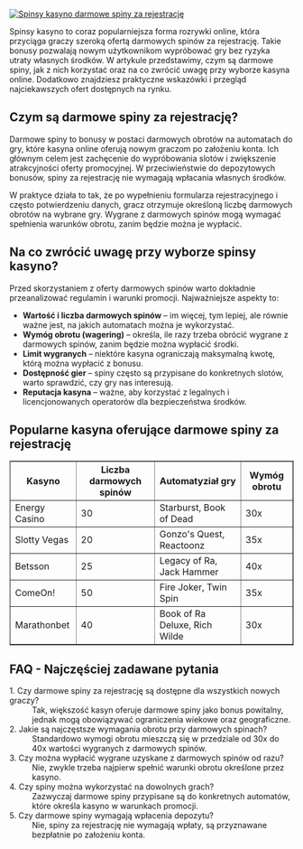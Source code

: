 [![Spinsy kasyno darmowe spiny za rejestrację](https://123-caf.pages.dev/gitsignup.png)](https://vrmoo.ru/Bt82HjjY)

<div>Spinsy kasyno to coraz popularniejsza forma rozrywki online, która przyciąga graczy szeroką ofertą darmowych spinów za rejestrację. Takie bonusy pozwalają nowym użytkownikom wypróbować gry bez ryzyka utraty własnych środków. W artykule przedstawimy, czym są darmowe spiny, jak z nich korzystać oraz na co zwrócić uwagę przy wyborze kasyna online. Dodatkowo znajdziesz praktyczne wskazówki i przegląd najciekawszych ofert dostępnych na rynku.</div>  <h2>Czym są darmowe spiny za rejestrację?</h2> <p>Darmowe spiny to bonusy w postaci darmowych obrotów na automatach do gry, które kasyna online oferują nowym graczom po założeniu konta. Ich głównym celem jest zachęcenie do wypróbowania slotów i zwiększenie atrakcyjności oferty promocyjnej. W przeciwieństwie do depozytowych bonusów, spiny za rejestrację nie wymagają wpłacania własnych środków.</p> <p>W praktyce działa to tak, że po wypełnieniu formularza rejestracyjnego i często potwierdzeniu danych, gracz otrzymuje określoną liczbę darmowych obrotów na wybrane gry. Wygrane z darmowych spinów mogą wymagać spełnienia warunków obrotu, zanim będzie można je wypłacić.</p>  <h2>Na co zwrócić uwagę przy wyborze spinsy kasyno?</h2> <p>Przed skorzystaniem z oferty darmowych spinów warto dokładnie przeanalizować regulamin i warunki promocji. Najważniejsze aspekty to:</p> <ul> <li><strong>Wartość i liczba darmowych spinów</strong> – im więcej, tym lepiej, ale równie ważne jest, na jakich automatach można je wykorzystać.</li> <li><strong>Wymóg obrotu (wagering)</strong> – określa, ile razy trzeba obrócić wygrane z darmowych spinów, zanim będzie można wypłacić środki.</li> <li><strong>Limit wygranych</strong> – niektóre kasyna ograniczają maksymalną kwotę, którą można wypłacić z bonusu.</li> <li><strong>Dostępność gier</strong> – spiny często są przypisane do konkretnych slotów, warto sprawdzić, czy gry nas interesują.</li> <li><strong>Reputacja kasyna</strong> – ważne, aby korzystać z legalnych i licencjonowanych operatorów dla bezpieczeństwa środków.</li> </ul>  <h2>Popularne kasyna oferujące darmowe spiny za rejestrację</h2> <table border="1" cellpadding="5" cellspacing="0"> <thead> <tr> <th>Kasyno</th> <th>Liczba darmowych spinów</th> <th>Automatyział gry</th> <th>Wymóg obrotu</th> </tr> </thead> <tbody> <tr> <td>Energy Casino</td> <td>30</td> <td>Starburst, Book of Dead</td> <td>30x</td> </tr> <tr> <td>Slotty Vegas</td> <td>20</td> <td>Gonzo's Quest, Reactoonz</td> <td>35x</td> </tr> <tr> <td>Betsson</td> <td>25</td> <td>Legacy of Ra, Jack Hammer</td> <td>40x</td> </tr> <tr> <td>ComeOn!</td> <td>50</td> <td>Fire Joker, Twin Spin</td> <td>35x</td> </tr> <tr> <td>Marathonbet</td> <td>40</td> <td>Book of Ra Deluxe, Rich Wilde</td> <td>30x</td> </tr> </tbody> </table>  <h2>FAQ - Najczęściej zadawane pytania</h2> <dl> <dt>1. Czy darmowe spiny za rejestrację są dostępne dla wszystkich nowych graczy?</dt> <dd>Tak, większość kasyn oferuje darmowe spiny jako bonus powitalny, jednak mogą obowiązywać ograniczenia wiekowe oraz geograficzne.</dd>  <dt>2. Jakie są najczęstsze wymagania obrotu przy darmowych spinach?</dt> <dd>Standardowo wymogi obrotu mieszczą się w przedziale od 30x do 40x wartości wygranych z darmowych spinów.</dd>  <dt>3. Czy można wypłacić wygrane uzyskane z darmowych spinów od razu?</dt> <dd>Nie, zwykle trzeba najpierw spełnić warunki obrotu określone przez kasyno.</dd>  <dt>4. Czy spiny można wykorzystać na dowolnych grach?</dt> <dd>Zazwyczaj darmowe spiny przypisane są do konkretnych automatów, które określa kasyno w warunkach promocji.</dd>  <dt>5. Czy darmowe spiny wymagają wpłacenia depozytu?</dt> <dd>Nie, spiny za rejestrację nie wymagają wpłaty, są przyznawane bezpłatnie po założeniu konta.</dd> </dl>